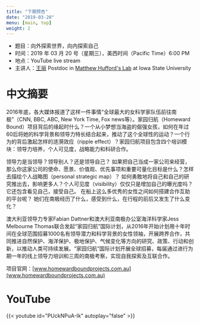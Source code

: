 ```yaml
---
title: "下期预告"
date: "2019-03-20"
menu: [main, top]
weight: 2
---
```



- 题目：向外探索世界，向内探索自己
- 时间：2019 年 03 月 20 号（星期三），美西时间（Pacific Time）6:00 PM
- 地点：YouTube live stream
- 主讲人：[王丽](https://scholar.google.com/citations?user=yGEvdz0AAAAJ&hl=en) Postdoc in [Matthew Hufford's Lab](https://mhufford.public.iastate.edu/HuffordLab/People/people.html) at Iowa State University



# 中文摘要

2016年底，各大媒体报道了这样一件事情“全球最大的女科学家队伍前往南极”（CNN, BBC, ABC, New York Time, Fox news等）。家园归航（Homeward Bound）项目背后的缘起时什么？一个从小梦想当海盗的倔强女孩，如何在年过60后将她的科学背景和领导力特长结合起来，推动了这个全球性的运动？一个行为的背后激起怎样的涟漪效应（ripple effect）？家园归航项目包含四个培训模块：领导力培养，个人可见度，战略能力和科研合作。

领导力是当领导？领导别人？还是领导自己？
如果把自己当成一家公司来经营，那么你这家公司的使命、愿景、价值观、优先事项和重要可量化目标是什么？怎样去描绘个人战略图（personal strategic map）？
如何勇敢地将自己和自己的研究推出去，影响更多人？个人可见度（visibility）仅仅只是增加自己的曝光度吗？它还包含看见自己，接受自己。
在船上这么多优秀的女性之间如何搭建合作互助的平台呢？
她们在南极经历了什么，感受到什么，在行程的前后又发生了什么变化？

澳大利亚领导力专家Fabian Dattner和澳大利亚南极办公室海洋科学家Jess Melbourne Thomas联合发起“家园归航”国际计划，从2016年开始计划用十年时间在全球范围招募1000名有领导潜力和科学背景的女性领袖，开展跨界合作，共同推进自然保护、海洋保护、极地保护、气候变化等方向的研究、政策、行动和创新，以推动人类可持续发展。“家园归航”国际计划开展全球招募，每届通过进行为期一年的线上领导力培训和三周的南极考察，实现自我探索及互联合作。

项目官网：[www.homewardboundprojects.com.au](www.homewardboundprojects.com.au)



# YouTube

{{< youtube id="PUckNPuA-Ik" autoplay="false" >}}



